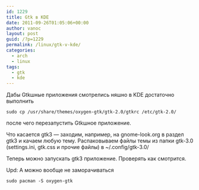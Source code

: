 ```yaml
---
id: 1229
title: Gtk в KDE
date: 2011-09-26T01:05:06+00:00
author: vanoc
layout: post
guid: /?p=1229
permalink: /linux/gtk-v-kde/
categories:
  - arch
  - linux
tags:
  - gtk
  - kde
---
```

Дабы Gtkшные приложения смотрелись няшно в KDE достаточно выполнить
  
`sudo cp /usr/share/themes/oxygen-gtk/gtk-2.0/gtkrc /etc/gtk-2.0/`
  
после чего перезапустить Gtkшное приложение.

Что касается gtk3 &#8212; заходим, например, на gnome-look.org в раздел gtk3 и качаем любую тему. Распаковываем файлы темы из папки gtk-3.0 (settings.ini, gtk.css и прочие файлы) в ~/.config/gtk-3.0/
  
Теперь можно запускать gtk3 приложение. Проверять как смотрится.

Upd: А можно вообще не заморачиваться
  
`sudo pacman -S oxygen-gtk`